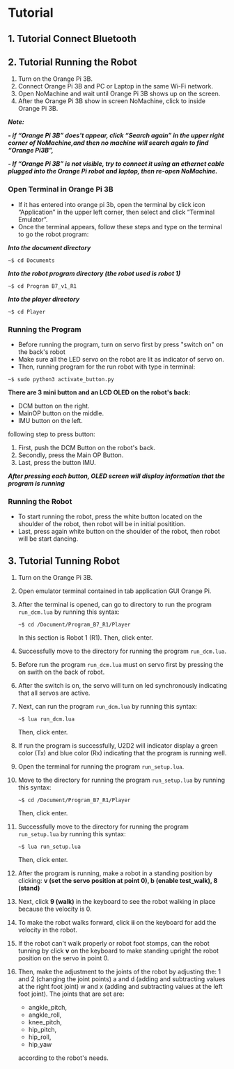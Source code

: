 # Tutorial 

## 1. Tutorial Connect Bluetooth


## 2. Tutorial Running the Robot

1. Turn on the Orange Pi 3B.
2. Connect Orange Pi 3B and PC or Laptop in the same Wi-Fi network.
3. Open NoMachine and wait until Orange Pi 3B shows up on the screen.
 4. After the Orange Pi 3B show in screen NoMachine, click to inside Orange Pi 3B. 
   
***Note:***

***-  if “Orange Pi 3B” does't appear, click “Search again” in the upper right corner of NoMachine,and then no machine will search again to find “Orange Pi3B”,***

***- If “Orange Pi 3B” is not visible, try to connect it using an ethernet cable plugged into the Orange Pi robot and laptop, then re-open NoMachine.***



### Open Terminal in Orange Pi 3B
  - If it has entered into orange pi 3b, open the terminal by click icon “Application” in the upper left corner, then select and click “Terminal Emulator”. 
  - Once the terminal appears, follow these steps and type on the terminal to go the robot program:
  
  ***Into the document directory***
```
~$ cd Documents
```
  ***Into the robot program directory (the robot used is robot 1)***
```
~$ cd Program B7_v1_R1
```
  ***Into the player directory***
```
~$ cd Player
```

### Running the Program
- Before running the program, turn on servo first by press "switch on" on the back's robot
- Make sure all the LED servo on the robot are lit as indicator of servo on.
- Then, running program for the run robot with type in terminal:
```
~$ sudo python3 activate_button.py
```

**There are 3 mini button and an LCD OLED on the robot's back:**

- DCM button on the right.
- MainOP button on the middle.
- IMU button on the left.

following step to press button:

1. First, push the DCM Button on the robot's back.
2. Secondly, press the Main OP Button.
3. Last, press the button IMU.
   
***After pressing each button, OLED screen will display information that the program is running***

### Running the Robot

  - To start running the robot, press the white button located on the shoulder of the robot, then robot will be in initial positition.
  - Last, press again white button on the shoulder of the robot, then robot will be start dancing.

## **3. Tutorial Tunning Robot**

1. Turn on the Orange Pi 3B.
2. Open emulator terminal contained in tab application GUI Orange Pi.
3. After the terminal is opened, can go to directory to run the program ``run_dcm.lua`` by running this syntax:
    ```
    ~$ cd /Document/Program_B7_R1/Player
    ```
    In this section is Robot 1 (R1). Then, click enter.

4. Successfully move to the directory for running the program ``run_dcm.lua``.
5. Before run the program ``run_dcm.lua`` must on servo first by pressing the on swith on the back of robot.
6. After the switch is on, the servo will turn on led synchronously indicating that all servos are active.
7. Next, can run the program ``run_dcm.lua`` by running this syntax: 
    ```
    ~$ lua run_dcm.lua
    ```
    Then, click enter.
8. If run the program is successfully, U2D2 will indicator display a green color (Tx) and blue color (Rx) indicating that the program is running well. 
9.  Open the terminal for running the program ``run_setup.lua``.
10. Move to the directory for running the program ``run_setup.lua`` by running this syntax:
    
    ```
    ~$ cd /Document/Program_B7_R1/Player
    ```
    Then, click enter.
11. Successfully move to the directory for running the program ``run_setup.lua`` by running this syntax:
    
    ```
    ~$ lua run_setup.lua
    ``` 
    Then, click enter.
12. After the program is running, make a robot in a standing position by clicking: 
**v (set the servo position at point 0), b (enable test_walk), 8 (stand)**
13. Next, click **9 (walk)** in the keyboard to see the robot walking in place because the velocity is 0.
14. To make the robot walks forward, click **ii** on the keyboard for add the velocity in the robot.
14. If the robot can't walk properly or robot foot stomps, can the robot tunning by click **v** on the keyboard to make standing upright the robot position on the servo in point 0.
15. Then, make the adjustment to the joints of the robot by adjusting the:
1 and 2 (changing the joint points)
a and d (adding and subtracting values at the right foot joint)
w and x (adding and subtracting values at the left foot joint). The joints that are set are:
    - angkle_pitch,
    - angkle_roll,
    - knee_pitch,
    - hip_pitch,
    - hip_roll,
    - hip_yaw

    according to the robot's needs.

  
